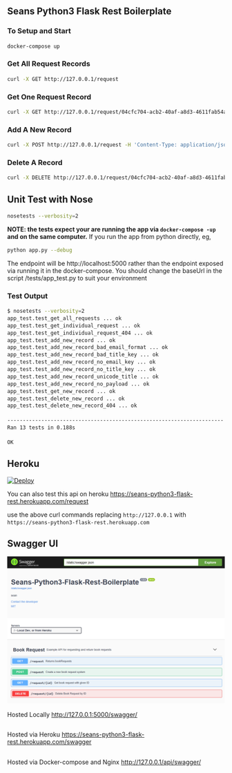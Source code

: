 ## Seans Python3 Flask Rest Boilerplate

### To Setup and Start
```bash
docker-compose up
```

### Get All Request Records
```bash
curl -X GET http://127.0.0.1/request
```

### Get One Request Record
```bash
curl -X GET http://127.0.0.1/request/04cfc704-acb2-40af-a8d3-4611fab54ada
```

### Add A New Record
```bash
curl -X POST http://127.0.0.1/request -H 'Content-Type: application/json' -d '{"title":"Good & Bad Book", "email": "testuser3@test.com"}'
```

### Delete A Record
```bash
curl -X DELETE http://127.0.0.1/request/04cfc704-acb2-40af-a8d3-4611fab54ada
```



## Unit Test with Nose
```bash
nosetests --verbosity=2
```
**NOTE: the tests expect your are running the app via `docker-compose -up` and on the same computer.**
If you run the app from python directly,
eg,
```bash
python app.py --debug
```
The endpoint will be http://localhost:5000 rather than the endpoint exposed via running it in the docker-compose. You should change the baseUrl in the script /tests/app_test.py to suit your environment

### Test Output
```bash
$ nosetests --verbosity=2
app_test.test_get_all_requests ... ok
app_test.test_get_individual_request ... ok
app_test.test_get_individual_request_404 ... ok
app_test.test_add_new_record ... ok
app_test.test_add_new_record_bad_email_format ... ok
app_test.test_add_new_record_bad_title_key ... ok
app_test.test_add_new_record_no_email_key ... ok
app_test.test_add_new_record_no_title_key ... ok
app_test.test_add_new_record_unicode_title ... ok
app_test.test_add_new_record_no_payload ... ok
app_test.test_get_new_record ... ok
app_test.test_delete_new_record ... ok
app_test.test_delete_new_record_404 ... ok

----------------------------------------------------------------------
Ran 13 tests in 0.188s

OK
```

## Heroku
[![Deploy](https://www.herokucdn.com/deploy/button.svg)](
    https://heroku.com/deploy?template=https://github.com/Sean-Bradley/Seans-Python3-Flask-Rest-Boilerplate)

You can also test this api on heroku
https://seans-python3-flask-rest.herokuapp.com/request

use the above curl commands replacing `http://127.0.0.1` with `https://seans-python3-flask-rest.herokuapp.com`

## Swagger UI
![swagger.png](swagger.png)

Hosted Locally
http://127.0.0.1:5000/swagger/

##
Hosted via Heroku
https://seans-python3-flask-rest.herokuapp.com/swagger

##
Hosted via Docker-compose and Nginx
http://127.0.0.1/api/swagger/


